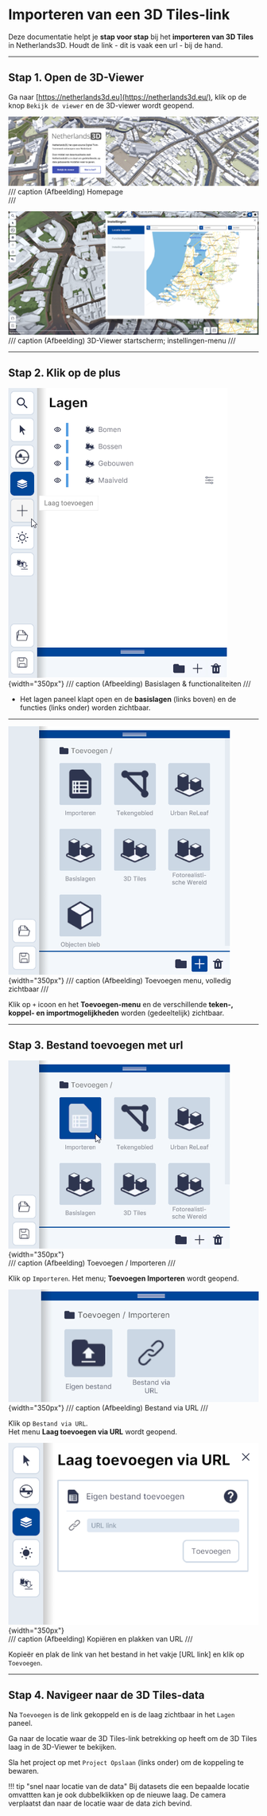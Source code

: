 # Importeren van een 3D Tiles-link

Deze documentatie helpt je **stap voor stap** bij het **importeren van 3D Tiles** in Netherlands3D.
Houdt de link - dit is vaak een url - bij de hand.

---

## Stap 1. Open de 3D-Viewer

Ga naar [https://netherlands3d.eu](https://netherlands3d.eu/), klik op de knop `Bekijk de viewer` en de 3D-viewer wordt geopend.

![Lagen](../handleiding/imgs/headliner.png)
/// caption
(Afbeelding) Homepage  
///

![Building Blocks](../handleiding/imgs/3d-viewer.png)
/// caption
(Afbeelding) 3D-Viewer startscherm; instellingen-menu
///

---

## Stap 2. Klik op de plus

<div class="grid" markdown>

![Building Blocks](../handleiding/imgs/lagen.top.bottom.png){width="350px"}
/// caption
(Afbeelding) Basislagen & functionaliteiten
///
 
* Het lagen paneel klapt open en de **basislagen** (links boven) en de functies (links onder) worden zichtbaar.

</div>

---

<div class="grid" markdown>

![Building Blocks](../handleiding/imgs/lagen.main.bottom.full.png){width="350px"}
/// caption
(Afbeelding) Toevoegen menu, volledig zichtbaar
///

Klik op `+` icoon en het **Toevoegen-menu** en de verschillende **teken-, koppel- en importmogelijkheden** worden (gedeeltelijk) zichtbaar.

</div>

---

## Stap 3. Bestand toevoegen met url

<div class="grid" markdown>

![Building Blocks](../handleiding/imgs/lagen.toevoegen.menu.importeren.png){width="350px"}  
/// caption
(Afbeelding) Toevoegen / Importeren
///

Klik op <code>Importeren</code>. Het menu; <b>Toevoegen Importeren</b> wordt geopend.  
		
</div>

<div class="grid" markdown>

![Building Blocks](../handleiding/imgs/lagen.toevoegen.importeren.png){width="350px"}
/// caption
(Afbeelding) Bestand via URL
///

Klik op `Bestand via URL`.  
Het menu **Laag toevoegen via URL** wordt geopend.  

</div>

<div class="grid" markdown>

![Building Blocks](../handleiding/imgs/lagen.import.url.menu.png){width="350px"}  
/// caption
(Afbeelding) Kopiëren en plakken van URL
///

Kopieër en plak de link van het bestand in het vakje [URL link] en klik op `Toevoegen`.

</div>

---

## Stap 4. Navigeer naar de 3D Tiles-data

Na `Toevoegen` is de link gekoppeld en is de laag zichtbaar in het `Lagen` paneel.

Ga naar de locatie waar de 3D Tiles-link betrekking op heeft om de 3D Tiles laag in de 3D-Viewer te bekijken.

Sla het project op met `Project Opslaan` (links onder) om de koppeling te bewaren.

!!! tip "snel naar locatie van de data"
    Bij datasets die een bepaalde locatie omvattten kan je ook dubbelklikken op de nieuwe laag. De camera verplaatst dan naar de locatie waar de data zich bevind.
